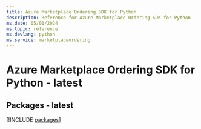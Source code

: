 ```yaml
---
title: Azure Marketplace Ordering SDK for Python
description: Reference for Azure Marketplace Ordering SDK for Python
ms.date: 05/01/2024
ms.topic: reference
ms.devlang: python
ms.service: marketplaceordering
---
```

# Azure Marketplace Ordering SDK for Python - latest
## Packages - latest
[!INCLUDE [packages](marketplace-ordering-index.md)]